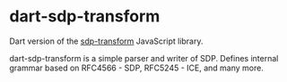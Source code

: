 # dart-sdp-transform
Dart version of the [sdp-transform](https://github.com/medooze/sdp-transform) JavaScript library.

dart-sdp-transform is a simple parser and writer of SDP. Defines internal grammar based on RFC4566 - SDP, RFC5245 - ICE, and many more.
